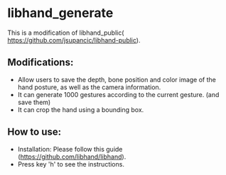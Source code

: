 # libhand_generate
This is a modification of libhand_public( https://github.com/jsupancic/libhand-public).

## Modifications:
* Allow users to save the depth, bone position and color image of the hand posture, as well as the camera information.
* It can generate 1000 gestures according to the current gesture. (and save them)
* It can crop the hand using a bounding box.

## How to use:
* Installation: Please follow this guide (https://github.com/libhand/libhand).
* Press key 'h' to see the instructions.


